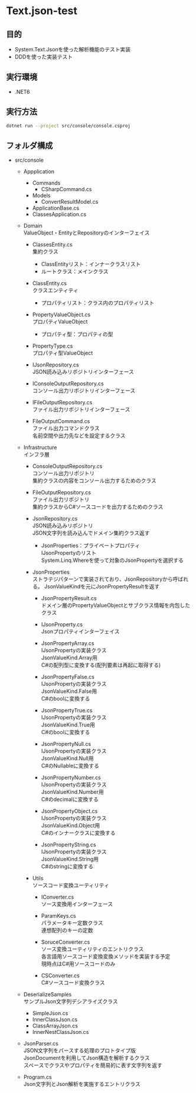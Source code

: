 # Text.json-test
## 目的
* System.Text.Jsonを使った解析機能のテスト実装  
* DDDを使った実装テスト

## 実行環境
* .NET6

## 実行方法
```sh
dotnet run --project src/console/console.csproj
```

## フォルダ構成
* src/console
  * Appplication
    * Commands
      * CSharpCommand.cs
    * Models
      * ConvertResultModel.cs
    * ApplicationBase.cs
    * ClassesApplication.cs
  * Domain  
    ValueObject・EntityとRepositoryのインターフェイス
    * ClassesEntity.cs  
      集約クラス  
      * ClassEntityリスト：インナークラスリスト
      * ルートクラス：メインクラス

    * ClassEntity.cs  
      クラスエンティティ
      * プロパティリスト：クラス内のプロパティリスト

    * PropertyValueObject.cs  
      プロパティValueObject
      * プロパティ型：プロパティの型

    * PropertyType.cs  
      プロパティ型ValueObject

    * IJsonRepository.cs  
      JSON読み込みリポジトリインターフェース

    * IConsoleOutputRepository.cs  
      コンソール出力リポジトリインターフェース

    * IFileOutputRepository.cs  
      ファイル出力リポジトリインターフェース

    * FileOutputCommand.cs  
      ファイル出力コマンドクラス  
      名前空間や出力先などを設定するクラス

  * Infrastructure  
    インフラ層  
    * ConsoleOutputRepository.cs  
      コンソール出力リポジトリ  
      集約クラスの内容をコンソール出力するためのクラス

    * FileOutputRepository.cs  
      ファイル出力リポジトリ  
      集約クラスからC#ソースコードを出力するためのクラス
      
    * JsonRepository.cs  
      JSON読み込みリポジトリ  
      JSON文字列を読み込んでドメイン集約クラス返す
      * JsonProperties：プライベートプロパティ  
        IJsonPropertyのリスト  
        System.Linq.Whereを使って対象のJsonPropertyを選択する

    * JsonProperties  
      ストラテジパターンで実装されており、JsonRepositoryから呼ばれる。
      JsonValueKindを元にJsonPropertyResultを返す

      * JsonPropertyResult.cs  
        ドメイン層のPropertyValueObjectとサブクラス情報を内包したクラス

      * IJsonProperty.cs  
        Jsonプロパティインターフェイス  

      * JsonPropertyArray.cs  
        IJsonPropertyの実装クラス  
        JsonValueKind.Array用  
        C#の配列型に変換する(配列要素は再起に取得する)

      * JsonPropertyFalse.cs  
        IJsonPropertyの実装クラス  
        JsonValueKind.False用  
        C#のboolに変換する
        
      * JsonPropertyTrue.cs  
        IJsonPropertyの実装クラス  
        JsonValueKind.True用  
        C#のboolに変換する
        
      * JsonPropertyNull.cs  
        IJsonPropertyの実装クラス  
        JsonValueKind.Null用  
        C#のNullableに変換する
        
      * JsonPropertyNumber.cs  
        IJsonPropertyの実装クラス  
        JsonValueKind.Number用  
        C#のdecimalに変換する
        
      * JsonPropertyObject.cs  
        IJsonPropertyの実装クラス  
        JsonValueKind.Object用  
        C#のインナークラスに変換する
        
      * JsonPropertyString.cs  
        IJsonPropertyの実装クラス  
        JsonValueKind.String用  
        C#のstringに変換する

    * Utils  
      ソースコード変換ユーティリティ
      * IConverter.cs  
        ソース変換用インターフェース

      * ParamKeys.cs  
        パラメータキー定数クラス  
        連想配列のキーの定数

      * SoruceConverter.cs  
        ソース変換ユーティリティのエントリクラス  
        各言語用ソースコード変換変換メソッドを実装する予定  
        現時点はC#用ソースコードのみ

      * CSConverter.cs  
        C#ソースコード変換クラス  

  * DeserializeSamples  
    サンプルJson文字列デシアライズクラス
    * SimpleJson.cs
    * InnerClassJson.cs
    * ClassArrayJson.cs
    * InnerNestClassJson.cs

  * JsonParser.cs  
    JSON文字列をパースする処理のプロトタイプ版  
    JsonDocumentを利用してJson構造を解析するクラス  
    スペースでクラスやプロパティを簡易的に表す文字列を返す  

  * Program.cs  
    Json文字列とJson解析を実施するエントリクラス
